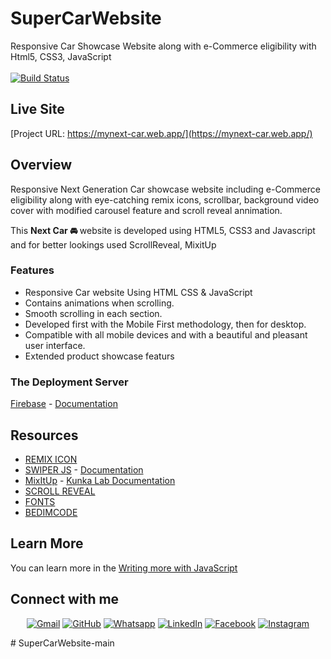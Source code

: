 # SuperCarWebsite
Responsive Car Showcase Website along with e-Commerce eligibility with Html5, CSS3, JavaScript <br><br>
[![Build Status](https://travis-ci.org/joemccann/dillinger.svg?branch=master)](https://travis-ci.org/joemccann/dillinger) &emsp;
   

## Live Site
[Project URL: https://mynext-car.web.app/](https://mynext-car.web.app/)

 ## Overview
 Responsive Next Generation Car showcase website including e-Commerce eligibility along with eye-catching remix icons, scrollbar, background video cover
 with modified carousel feature and scroll reveal annimation.
 
 This <strong> Next Car 🚘 </strong> website is developed using HTML5, CSS3 and Javascript and for better lookings used ScrollReveal, MixitUp
 
 ### Features
- Responsive Car website Using HTML CSS & JavaScript
- Contains animations when scrolling.
- Smooth scrolling in each section.
- Developed first with the Mobile First methodology, then for desktop.
- Compatible with all mobile devices and with a beautiful and pleasant user interface.
- Extended product showcase featurs 

### The Deployment Server

 [Firebase](https://firebase.google.com/) - [Documentation](https://firebase.google.com/docs)
 
## Resources
- [REMIX ICON](https://remixicon.com/)
- [SWIPER JS](https://swiperjs.com/) - [Documentation](https://swiperjs.com/get-started)
- [MixItUp](https://www.kunkalabs.com/) - [Kunka Lab Documentation](https://www.kunkalabs.com/tutorials/category/mixitup/)
- [SCROLL REVEAL](https://scrollrevealjs.org/)
- [FONTS](https://fonts.google.com/)
- [BEDIMCODE](github,com/bedim)



## Learn More
You can learn more in the [Writing more with JavaScript](https://javascript.info/)

## Connect with me
<p align="center">
	<a href="mailto:moin.ndc08@gmail.com"><img img src="https://img.shields.io/badge/gmail-%23EA4335.svg?style=plastic&logo=gmail&logoColor=white" alt="Gmail"/></a>
	<a href="https://github.com/abdullahmoin"><img src="https://img.shields.io/badge/github-%23181717.svg?style=plastic&logo=github&logoColor=white" alt="GitHub"/></a>
	<a href="https://wa.me/+8801648416321"><img src="https://img.shields.io/badge/whatsapp-%2325D366.svg?style=plastic&logo=whatsapp&logoColor=white" alt="Whatsapp"/></a>
	<a href="https://www.linkedin.com/in/abdullahmoin/"><img src="https://img.shields.io/badge/linkedin-%230A66C2.svg?style=plastic&logo=linkedin&logoColor=white" alt="LinkedIn"/></a>
	<a href="https://www.facebook.com/abdullahmoin08/"><img src="https://img.shields.io/badge/facebook-%231877F2.svg?style=plastic&logo=facebook&logoColor=white" alt="Facebook"/></a>
	<a href="https://www.instagram.com/m_oi_n/"><img src="https://img.shields.io/badge/instagram-%23E4405F.svg?style=plastic&logo=instagram&logoColor=white" alt="Instagram"/></a>
</p>
#   S u p e r C a r W e b s i t e - m a i n  
 